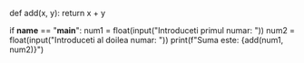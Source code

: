 def add(x, y):
    return x + y

if __name__ == "__main__":
    num1 = float(input("Introduceti primul numar: "))
    num2 = float(input("Introduceti al doilea numar: "))
    print(f"Suma este: {add(num1, num2)}")
